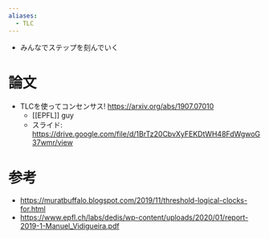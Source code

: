 ```yaml
---
aliases:
  - TLC
---
```

- みんなでステップを刻んでいく
# 論文
- TLCを使ってコンセンサス! https://arxiv.org/abs/1907.07010
	- [[EPFL]] guy
	- スライド: https://drive.google.com/file/d/1BrTz20CbvXyFEKDtWH48FdWgwoG37wmr/view
# 参考
- https://muratbuffalo.blogspot.com/2019/11/threshold-logical-clocks-for.html
- https://www.epfl.ch/labs/dedis/wp-content/uploads/2020/01/report-2019-1-Manuel_Vidigueira.pdf